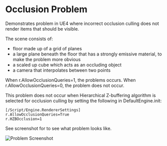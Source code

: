 # Occlusion Problem

Demonstrates problem in UE4 where incorrect occlusion culling does not render items that should be visible.

The scene consists of:
- floor made up of a grid of planes
- a large plane beneath the floor that has a strongly emissive material, to make the problem more obvious
- a scaled up cube which acts as an occluding object
- a camera that interpolates between two points

When r.AllowOcclusionQueries=1, the problems occurs. When r.AllowOcclusionQueries=0, the problem does not occur.

This problem does not occur when Hierarchical Z-buffering algorithm is selected for occlusion culling by setting the following in DefaultEngine.init:

```
[/Script/Engine.RendererSettings]
r.AllowOcclusionQueries=True
r.HZBOcclusion=1
```


See screenshot for to see what problem looks like.

![Problem Screenshot](https://github.com/drichardson/ue4bugs/blob/master/OcclusionProblem/IncorrectCulling.png)
